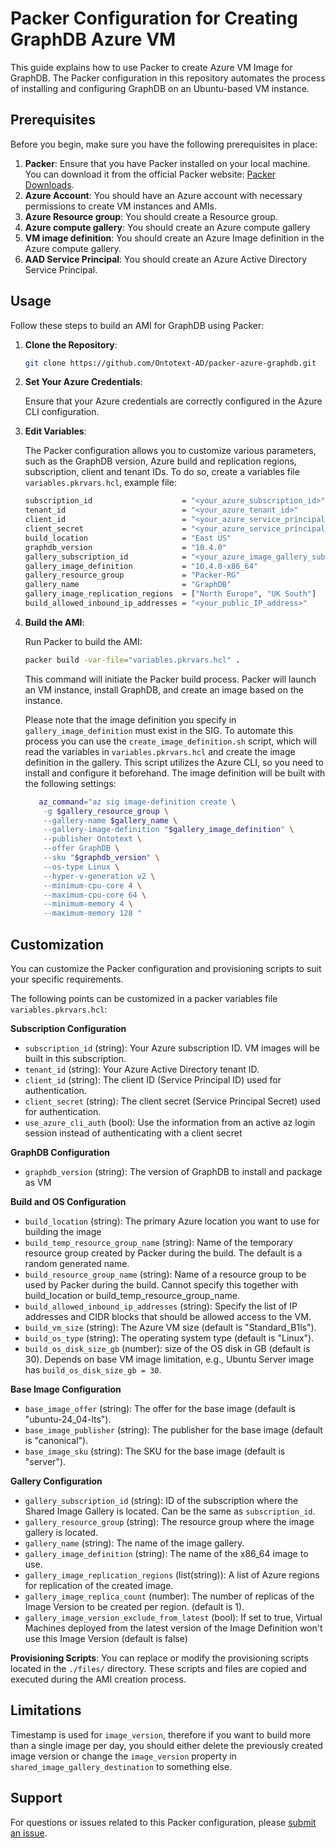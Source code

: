 # Packer Configuration for Creating GraphDB Azure VM

This guide explains how to use Packer to create Azure VM Image for GraphDB.
The Packer configuration in this repository automates the process of installing and configuring GraphDB on an Ubuntu-based VM instance.

## Prerequisites

Before you begin, make sure you have the following prerequisites in place:

1. **Packer**: Ensure that you have Packer installed on your local machine.
   You can download it from the official Packer website: [Packer Downloads](https://www.packer.io/downloads).
2. **Azure Account**: You should have an Azure account with necessary permissions to create VM instances and AMIs.
3. **Azure Resource group**: You should create a Resource group.
4. **Azure compute gallery**: You should create an Azure compute gallery
5. **VM image definition**:  You should create an Azure Image definition in the Azure compute gallery.
6. **AAD Service Principal**: You should create an Azure Active Directory Service Principal.

## Usage

Follow these steps to build an AMI for GraphDB using Packer:

1. **Clone the Repository**:
   ```bash
   git clone https://github.com/Ontotext-AD/packer-azure-graphdb.git
   ```

2. **Set Your Azure Credentials**:

   Ensure that your Azure credentials are correctly configured in the Azure CLI configuration.

3. **Edit Variables**:

   The Packer configuration allows you to customize various parameters, such as the GraphDB version, Azure build and
   replication regions, subscription, client and tenant IDs. To do so, create a variables file `variables.pkrvars.hcl`,
   example file:
    ```bash
    subscription_id                    = "<your_azure_subscription_id>"
    tenant_id                          = "<your_azure_tenant_id>"
    client_id                          = "<your_azure_service_principal_id>"
    client_secret                      = "<your_azure_service_principal_secret>"
    build_location                     = "East US"
    graphdb_version                    = "10.4.0"
    gallery_subscription_id            = "<your_azure_image_gallery_subscription_id>"
    gallery_image_definition           = "10.4.0-x86_64"
    gallery_resource_group             = "Packer-RG"
    gallery_name                       = "GraphDB"
    gallery_image_replication_regions  = ["North Europe", "UK South"]
    build_allowed_inbound_ip_addresses = "<your_public_IP_address>"
    ```

4. **Build the AMI**:

   Run Packer to build the AMI:
   ```bash
   packer build -var-file="variables.pkrvars.hcl" .
   ```
   This command will initiate the Packer build process. Packer will launch an VM instance, install GraphDB,
   and create an image based on the instance.

   Please note that the image definition you specify in `gallery_image_definition` must exist in the SIG.
   To automate this process you can use the `create_image_definition.sh` script, which will read the variables in
   `variables.pkrvars.hcl` and create the image definition in the gallery.
   This script utilizes the Azure CLI, so you need to install and configure it beforehand.
   The image definition will be built with the following settings:
   ```bash
      az_command="az sig image-definition create \
       -g $gallery_resource_group \
       --gallery-name $gallery_name \
       --gallery-image-definition "$gallery_image_definition" \
       --publisher Ontotext \
       --offer GraphDB \
       --sku "$graphdb_version" \
       --os-type Linux \
       --hyper-v-generation v2 \
       --minimum-cpu-core 4 \
       --maximum-cpu-core 64 \
       --minimum-memory 4 \
       --maximum-memory 128 "
   ```

## Customization

You can customize the Packer configuration and provisioning scripts to suit your specific requirements.

The following points can be customized in a packer variables file `variables.pkrvars.hcl`:

**Subscription Configuration**

* `subscription_id` (string): Your Azure subscription ID. VM images will be built in this subscription.
* `tenant_id` (string): Your Azure Active Directory tenant ID.
* `client_id` (string): The client ID (Service Principal ID) used for authentication.
* `client_secret` (string): The client secret (Service Principal Secret) used for authentication.
* `use_azure_cli_auth` (bool): Use the information from an active az login session instead of authenticating with a client secret

**GraphDB Configuration**

* `graphdb_version` (string): The version of GraphDB to install and package as VM

**Build and OS Configuration**

* `build_location` (string): The primary Azure location you want to use for building the image
* `build_temp_resource_group_name` (string): Name of the temporary resource group created by Packer during the build. The default is a random
  generated name.
* `build_resource_group_name` (string): Name of a resource group to be used by Packer during the build. Cannot specify this together with
  build_location or build_temp_resource_group_name.
* `build_allowed_inbound_ip_addresses` (string): Specify the list of IP addresses and CIDR blocks that should be allowed access to the VM.
* `build_vm_size` (string): The Azure VM size (default is "Standard_B1ls").
* `build_os_type` (string): The operating system type (default is "Linux").
* `build_os_disk_size_gb` (number): size of the OS disk in GB (default is 30). Depends on base VM image limitation,
  e.g., Ubuntu Server image has `build_os_disk_size_gb = 30`.

**Base Image Configuration**

* `base_image_offer` (string): The offer for the base image (default is "ubuntu-24_04-lts").
* `base_image_publisher` (string): The publisher for the base image (default is "canonical").
* `base_image_sku` (string): The SKU for the base image (default is "server").

**Gallery Configuration**

* `gallery_subscription_id` (string): ID of the subscription where the Shared Image Gallery is located. Can be the same as `subscription_id`.
* `gallery_resource_group` (string): The resource group where the image gallery is located.
* `gallery_name` (string): The name of the image gallery.
* `gallery_image_definition` (string): The name of the x86_64 image to use.
* `gallery_image_replication_regions` (list(string)): A list of Azure regions for replication of the created image.
* `gallery_image_replica_count` (number): The number of replicas of the Image Version to be created per region. (default is 1).
* `gallery_image_version_exclude_from_latest` (bool):  If set to true, Virtual Machines deployed from the latest
  version of the Image Definition won't use this Image Version (default is false)

**Provisioning Scripts**: You can replace or modify the provisioning scripts located in the `./files/` directory.
These scripts and files are copied and executed during the AMI creation process.

## Limitations

Timestamp is used for `image_version`, therefore if you want to build more than a single image per day, you should either
delete the previously created image version or change the `image_version` property in `shared_image_gallery_destination`
to something else.

## Support

For questions or issues related to this Packer configuration, please [submit an issue](https://github.com/Ontotext-AD/packer-aws-graphdb/issues).
